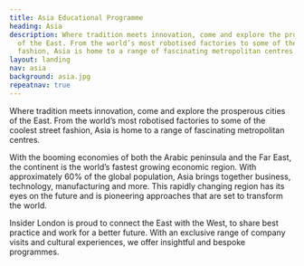 ```yaml
---
title: Asia Educational Programme
heading: Asia
description: Where tradition meets innovation, come and explore the prosperous cities
  of the East. From the world’s most robotised factories to some of the coolest street
  fashion, Asia is home to a range of fascinating metropolitan centres.
layout: landing
nav: asia
background: asia.jpg
repeatnav: true
---
```


Where tradition meets innovation, come and explore the prosperous cities of the East. From the world’s most robotised factories to some of the coolest street fashion, Asia is home to a range of fascinating metropolitan centres.

With the booming economies of both the Arabic peninsula and the Far East, the continent is the world’s fastest growing economic region. With approximately 60% of the global population, Asia brings together business, technology, manufacturing and more. This rapidly changing region has its eyes on the future and is pioneering approaches that are set to transform the world.

Insider London is proud to connect the East with the West, to share best practice and work for a better future. With an exclusive range of company visits and cultural experiences, we offer insightful and bespoke programmes.
